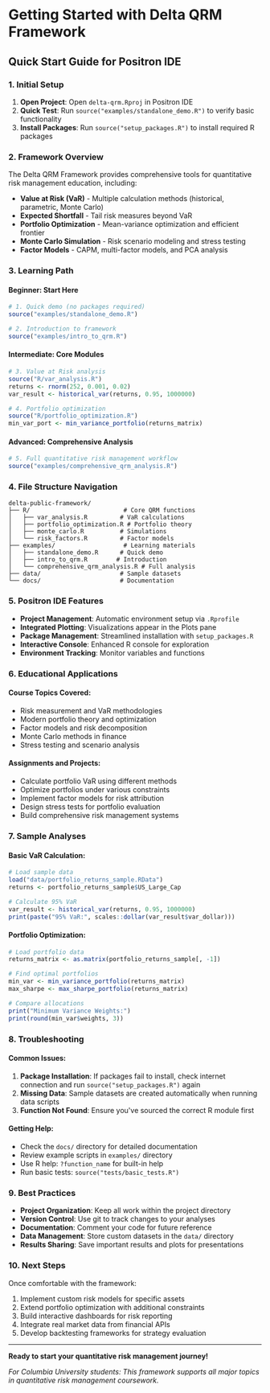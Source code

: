 # Getting Started with Delta QRM Framework

## Quick Start Guide for Positron IDE

### 1. Initial Setup

1. **Open Project**: Open `delta-qrm.Rproj` in Positron IDE
2. **Quick Test**: Run `source("examples/standalone_demo.R")` to verify basic functionality
3. **Install Packages**: Run `source("setup_packages.R")` to install required R packages

### 2. Framework Overview

The Delta QRM Framework provides comprehensive tools for quantitative risk management education, including:

- **Value at Risk (VaR)** - Multiple calculation methods (historical, parametric, Monte Carlo)
- **Expected Shortfall** - Tail risk measures beyond VaR
- **Portfolio Optimization** - Mean-variance optimization and efficient frontier
- **Monte Carlo Simulation** - Risk scenario modeling and stress testing
- **Factor Models** - CAPM, multi-factor models, and PCA analysis

### 3. Learning Path

#### Beginner: Start Here
```r
# 1. Quick demo (no packages required)
source("examples/standalone_demo.R")

# 2. Introduction to framework
source("examples/intro_to_qrm.R")
```

#### Intermediate: Core Modules
```r
# 3. Value at Risk analysis
source("R/var_analysis.R")
returns <- rnorm(252, 0.001, 0.02)
var_result <- historical_var(returns, 0.95, 1000000)

# 4. Portfolio optimization
source("R/portfolio_optimization.R")
min_var_port <- min_variance_portfolio(returns_matrix)
```

#### Advanced: Comprehensive Analysis
```r
# 5. Full quantitative risk management workflow
source("examples/comprehensive_qrm_analysis.R")
```

### 4. File Structure Navigation

```
delta-public-framework/
├── R/                          # Core QRM functions
│   ├── var_analysis.R         # VaR calculations
│   ├── portfolio_optimization.R # Portfolio theory
│   ├── monte_carlo.R          # Simulations
│   └── risk_factors.R         # Factor models
├── examples/                   # Learning materials
│   ├── standalone_demo.R      # Quick demo
│   ├── intro_to_qrm.R        # Introduction
│   └── comprehensive_qrm_analysis.R # Full analysis
├── data/                      # Sample datasets
└── docs/                      # Documentation
```

### 5. Positron IDE Features

- **Project Management**: Automatic environment setup via `.Rprofile`
- **Integrated Plotting**: Visualizations appear in the Plots pane
- **Package Management**: Streamlined installation with `setup_packages.R`
- **Interactive Console**: Enhanced R console for exploration
- **Environment Tracking**: Monitor variables and functions

### 6. Educational Applications

#### Course Topics Covered:
- Risk measurement and VaR methodologies
- Modern portfolio theory and optimization
- Factor models and risk decomposition
- Monte Carlo methods in finance
- Stress testing and scenario analysis

#### Assignments and Projects:
- Calculate portfolio VaR using different methods
- Optimize portfolios under various constraints
- Implement factor models for risk attribution
- Design stress tests for portfolio evaluation
- Build comprehensive risk management systems

### 7. Sample Analyses

#### Basic VaR Calculation:
```r
# Load sample data
load("data/portfolio_returns_sample.RData")
returns <- portfolio_returns_sample$US_Large_Cap

# Calculate 95% VaR
var_result <- historical_var(returns, 0.95, 1000000)
print(paste("95% VaR:", scales::dollar(var_result$var_dollar)))
```

#### Portfolio Optimization:
```r
# Load portfolio data
returns_matrix <- as.matrix(portfolio_returns_sample[, -1])

# Find optimal portfolios
min_var <- min_variance_portfolio(returns_matrix)
max_sharpe <- max_sharpe_portfolio(returns_matrix)

# Compare allocations
print("Minimum Variance Weights:")
print(round(min_var$weights, 3))
```

### 8. Troubleshooting

#### Common Issues:
1. **Package Installation**: If packages fail to install, check internet connection and run `source("setup_packages.R")` again
2. **Missing Data**: Sample datasets are created automatically when running data scripts
3. **Function Not Found**: Ensure you've sourced the correct R module first

#### Getting Help:
- Check the `docs/` directory for detailed documentation
- Review example scripts in `examples/` directory
- Use R help: `?function_name` for built-in help
- Run basic tests: `source("tests/basic_tests.R")`

### 9. Best Practices

- **Project Organization**: Keep all work within the project directory
- **Version Control**: Use git to track changes to your analyses
- **Documentation**: Comment your code for future reference
- **Data Management**: Store custom datasets in the `data/` directory
- **Results Sharing**: Save important results and plots for presentations

### 10. Next Steps

Once comfortable with the framework:
1. Implement custom risk models for specific assets
2. Extend portfolio optimization with additional constraints
3. Build interactive dashboards for risk reporting
4. Integrate real market data from financial APIs
5. Develop backtesting frameworks for strategy evaluation

---

**Ready to start your quantitative risk management journey!**

*For Columbia University students: This framework supports all major topics in quantitative risk management coursework.*